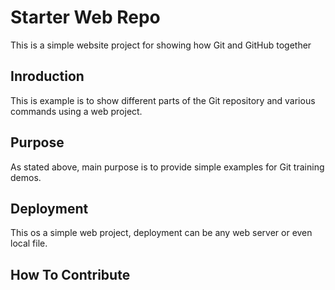 # Starter Web Repo

This is a simple website project for showing how Git and GitHub together

## Inroduction

This is example is to show different parts of the Git repository and various commands using a web project.

## Purpose

As stated above, main purpose is to provide simple examples for Git training demos.

## Deployment

This os a simple web project, deployment can be any web server or even local file.

## How To Contribute
